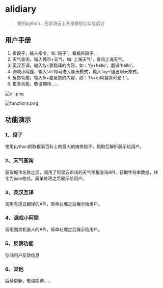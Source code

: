 # alidiary
> 使用python，在新浪云上开发微信公众号后台

## 用户手册

1. 看段子，输入指令，如:'段子'，看搞笑段子。
2. 天气查询，输入城市+天气，如:'上海天气'，查询上海天气。
3. 英汉互译，输入fy+要翻译的内容，如：'fy+hello'，翻译'hello'。
4. 调戏小阿狸，输入'ali'即可进入聊天模式，输入'bye'退出聊天模式。
5. 反馈功能，输入fk+要反馈的内容，如：'fk+小阿狸真可爱！'。
6. 更多功能，敬请期待……


![ali.png](http://upload-images.jianshu.io/upload_images/688387-f42a74208981b2d9.png?imageMogr2/auto-orient/strip%7CimageView2/2/w/1240)


![functions.png](http://upload-images.jianshu.io/upload_images/688387-ea2e484adec15cfe.png?imageMogr2/auto-orient/strip%7CimageView2/2/w/1240)


## 功能演示
### 1、段子
使用python抓取糗事百科上的最火的搞笑段子，抓取后解析展示给用户。

### 2、天气查询
获取城市名称之后，调用了阿里云市场的天气预报查询API，获取字符串数据，转化为json格式，简单处理之后展示给用户。

### 3、英汉互译
调用有道云翻译的API，简单处理之后展示给用户。

### 4、调戏小阿狸
调用图灵机器人的API，简单处理之后展示给用户。

### 5、反馈功能
存储用户反馈信息

### 6、其他
后续更新，敬请期待……